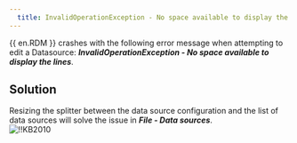 ```yaml
---
  title: InvalidOperationException - No space available to display the lines
---
```

{{ en.RDM }} crashes with the following error message when attempting to edit a Datasource: ***InvalidOperationException - No space available to display the lines***.
## Solution
Resizing the splitter between the data source configuration and the list of data sources will solve the issue in ***File - Data sources***.  
![!!KB2010](https://webdevolutions.azureedge.net/docs/en/kb/KB2010.png)
